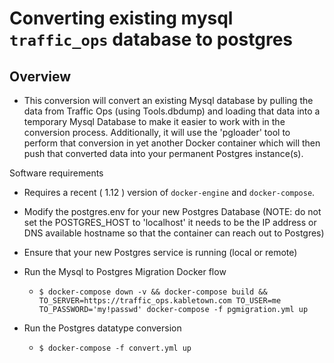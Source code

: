 # Converting existing mysql `traffic_ops` database to postgres

## Overview
  - This conversion will convert an existing Mysql database by pulling the data from Traffic Ops (using Tools.dbdump) and loading that 
    data into a temporary Mysql Database to make it easier to work with in the conversion process.  Additionally, it will use the 'pgloader' tool
    to perform that conversion in yet another Docker container which will then push that converted data into your permanent Postgres instance(s).

Software requirements
* Requires a recent ( 1.12 ) version of `docker-engine` and `docker-compose`.

* Modify the postgres.env for your new Postgres Database
  (NOTE: do not set the POSTGRES_HOST to 'localhost' it needs to be the IP address or DNS available hostname so that the container can reach out to Postgres)

* Ensure that your new Postgres service is running (local or remote)

* Run the Mysql to Postgres Migration Docker flow
  * `$ docker-compose down -v && docker-compose build && TO_SERVER=https://traffic_ops.kabletown.com TO_USER=me TO_PASSWORD='my!passwd' docker-compose -f pgmigration.yml up`

* Run the Postgres datatype conversion
  * `$ docker-compose -f convert.yml up` 
